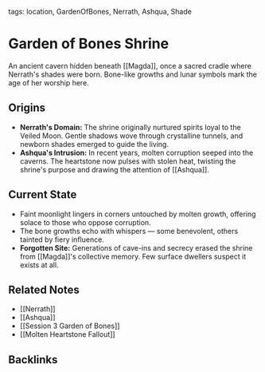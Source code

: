 tags: location, GardenOfBones, Nerrath, Ashqua, Shade

# Garden of Bones Shrine

An ancient cavern hidden beneath [[Magda]], once a sacred cradle where Nerrath's shades were born. Bone-like growths and lunar symbols mark the age of her worship here.

## Origins
- **Nerrath's Domain:** The shrine originally nurtured spirits loyal to the Veiled Moon. Gentle shadows wove through crystalline tunnels, and newborn shades emerged to guide the living.
- **Ashqua's Intrusion:** In recent years, molten corruption seeped into the caverns. The heartstone now pulses with stolen heat, twisting the shrine's purpose and drawing the attention of [[Ashqua]].

## Current State
- Faint moonlight lingers in corners untouched by molten growth, offering solace to those who oppose corruption.
- The bone growths echo with whispers — some benevolent, others tainted by fiery influence.
- **Forgotten Site:** Generations of cave-ins and secrecy erased the shrine from [[Magda]]'s collective memory. Few surface dwellers suspect it exists at all.

## Related Notes
- [[Nerrath]]
- [[Ashqua]]
- [[Session 3 Garden of Bones]]
- [[Molten Heartstone Fallout]]

## Backlinks
